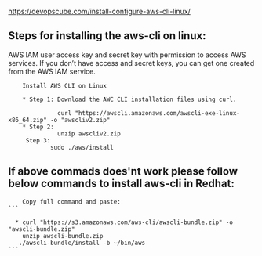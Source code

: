 https://devopscube.com/install-configure-aws-cli-linux/

## Steps for installing the aws-cli on linux:

AWS IAM user access key and secret key with permission to access AWS services. If you don’t have access and secret keys, you can get one created from the AWS IAM service.
```
    Install AWS CLI on Linux
    
    * Step 1: Download the AWC CLI installation files using curl.
    
              curl "https://awscli.amazonaws.com/awscli-exe-linux-x86_64.zip" -o "awscliv2.zip"
    * Step 2: 
              unzip awscliv2.zip 
     Step 3:
            sudo ./aws/install
  ```          

  ## If above commads does'nt work please follow below commands to install aws-cli in Redhat:
  
        Copy full command and paste:
    ```
        
      * curl "https://s3.amazonaws.com/aws-cli/awscli-bundle.zip" -o "awscli-bundle.zip"
        unzip awscli-bundle.zip
       ./awscli-bundle/install -b ~/bin/aws
    ```
